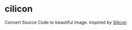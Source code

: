 # cilicon
Convert Source Code to beautiful image. Inspired by [Silicon](https://github.com/Aloxaf/silicon/)
